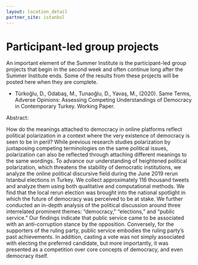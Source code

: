 ```yaml
---
layout: location_detail
partner_site: istanbul
---
```


# Participant-led group projects

An important element of the Summer Institute is the participant-led group projects that begin in the second week and often continue long after the Summer Institute ends.  Some of the results from these projects will be posted here when they are complete.

- Türkoğlu, D., Odabaş, M., Tunaoğlu, D., Yavaş, M., (2020). Same Terms, Adverse Opinions: Assessing Competing Understandings of Democracy in Contemporary Turkey. Working Paper.

Abstract: 

How do the meanings attached to democracy in online platforms reflect political polarization in a context where the very existence of democracy is seen to be in peril? While previous research studies polarization by juxtaposing competing terminologies on the same political issues, polarization can also be reflected through attaching different meanings to the same wordings. To advance our understanding of heightened political polarization, which threatens the stability of democratic institutions, we analyze the online political discursive field during the June 2019 rerun Istanbul elections in Turkey. We collect approximately 116 thousand tweets and analyze them using both qualitative and computational methods. We find that the local rerun election was brought into the national spotlight in which the future of democracy was perceived to be at stake. We further conducted an in-depth analysis of the political discussion around three interrelated prominent themes: “democracy,” “elections,” and “public service.” Our findings indicate that public service came to be associated with an anti-corruption stance by the opposition. Conversely, for the supporters of the ruling party, public service embodies the ruling party’s past achievements. In addition, casting a vote was not simply associated with electing the preferred candidate, but more importantly, it was presented as a competition over core concepts of democracy, and even democracy itself.

